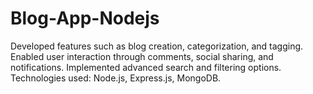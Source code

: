 # Blog-App-Nodejs
Developed features such as blog creation, categorization, and tagging. Enabled user interaction through comments, social sharing, and notifications. Implemented advanced search and filtering options. Technologies used: Node.js, Express.js, MongoDB.
